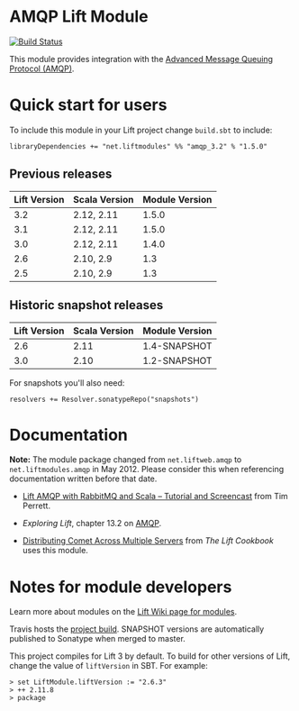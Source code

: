 AMQP Lift Module
==================

[![Build Status](https://travis-ci.org/liftmodules/amqp.svg?branch=master)](https://travis-ci.org/liftmodules/amqp)

This module provides integration with the [Advanced Message Queuing Protocol (AMQP)](http://en.wikipedia.org/wiki/Advanced_Message_Queuing_Protocol).

Quick start for users
=====================

To include this module in your Lift project change `build.sbt` to include:

    libraryDependencies += "net.liftmodules" %% "amqp_3.2" % "1.5.0"

Previous releases
-----------------

| Lift Version | Scala Version | Module Version |
|--------------|---------------|----------------|
| 3.2          |  2.12, 2.11   | 1.5.0          |
| 3.1          |  2.12, 2.11   | 1.5.0          |
| 3.0          |  2.12, 2.11   | 1.4.0          |
| 2.6          |  2.10, 2.9    | 1.3            |
| 2.5          |  2.10, 2.9    | 1.3            |

Historic snapshot releases
--------------------------

| Lift Version | Scala Version | Module Version |
|--------------|---------------|----------------|
| 2.6          |   2.11        | 1.4-SNAPSHOT   |
| 3.0          |   2.10        | 1.2-SNAPSHOT   |


For snapshots you'll also need:

    resolvers += Resolver.sonatypeRepo("snapshots")


Documentation
=============

**Note:** The module package changed from `net.liftweb.amqp` to `net.liftmodules.amqp` in May 2012.  Please consider this when referencing documentation written before that date.

* [Lift AMQP with RabbitMQ and Scala – Tutorial and Screencast](http://timperrett.com/2009/05/22/lift-amqp-with-rabbitmq-and-scala-tutorial-and-screencast/) from Tim Perrett.

* _Exploring Lift_, chapter 13.2 on [AMQP](http://exploring.liftweb.net/master/index-13.html).

* [Distributing Comet Across Multiple Servers](http://cookbook.liftweb.net/#DistributedComet) from _The Lift Cookbook_ uses this module.


Notes for module developers
===========================

Learn more about modules on the [Lift Wiki page for modules](https://www.assembla.com/spaces/liftweb/wiki/Modules).

Travis hosts the [project build](https://travis-ci.org/liftmodules/amqp/).
SNAPSHOT versions are automatically published to Sonatype when merged to master.

This project compiles for Lift 3 by default.
To build for other versions of Lift, change the value of `liftVersion` in SBT.
For example:

```
> set LiftModule.liftVersion := "2.6.3"
> ++ 2.11.8
> package
```
